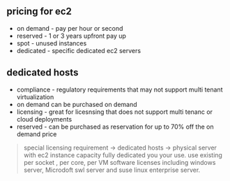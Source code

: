 ## pricing for ec2

* on demand - pay per hour or second
* reserved - 1 or 3 years upfront pay up
* spot - unused instances
* dedicated - specific dedicated ec2 servers

## dedicated hosts

* compliance - regulatory requirements that may not support multi tenant virtualization
* on demand can be purchased on demand
* licensing - great for licesnsing that does not support multi tenanc or cloud deployments
* reserved - can be purchased as reservation for up to 70% off the on demand price

> special licensing requirement -> dedicated hosts -> physical server with ec2 instance capacity fully dedicated you your use. use existing per socket , per core, per VM software licenses including windows server, Microdoft swl server and suse linux enterprise server.